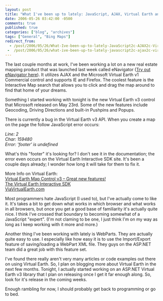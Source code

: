 ```yaml
---
layout: post
title: "What I've been up to lately: JavaScript, AJAX, Virtual Earth and WebParts"
date: 2006-05-26 03:42:00 -0500
comments: true
published: true
categories: ["blog", "archives"]
tags: ["General", "Bing Maps"]
redirect_from: 
  - /post/2006/05/26/What-Ive-been-up-to-lately-JavaScript2c-AJAX2c-Virtual-Earth-and-WebParts
 -  /post/2006/05/26/what-ive-been-up-to-lately-javascript2c-ajax2c-virtual-earth-and-webparts
---
```

<!-- more -->
<p>
The last couple months at work, I&#39;ve been working a lot on a new real estate mapping product&nbsp;that was&nbsp;launched last week called eNavigator (<a href="http://thinkrealtygroup.com/">Try out eNavigator&nbsp;here</a>). It utilizes AJAX and the Microsoft Virtual Earth v1 Commercial control and&nbsp;supports IE and Firefox. The coolest feature is the Interactive Map search that allows you to click and drag the map around to find that home of your dreams.
</p>
<p>
Something I started working with tonight is the new&nbsp;Virtual Earth v3 control that Microsoft released on May 23rd. Some of the new features include Geocoding, Driving Directions and built-in Pushpins and Popups.
</p>
<p>
There is currently a bug in the Virtual Earth v3 API. When you create a map on the page the follow JavaScript error occurs:
</p>
<p>
<em>Line: 2<br />
Char: 159480<br />
Error: &#39;footer&#39; is undefined</em>
</p>
<p>
What&#39;s this &quot;footer&quot; it&#39;s looking for? I don&#39;t see it in the documentation; the error even occurs on the Virtual Earth Interactive SDK site.&nbsp;It&#39;s been a couple days already;&nbsp;I wonder how long it will take for them to fix it.
</p>
<p>
More Info on Virtual Earth:<br />
<a id="bp___v___r___postlist___EntryItems__ctl0_PostTitle" href="http://blogs.msdn.com/virtualearth/archive/2006/05/23/596729.aspx">Virtual Earth Map Control v3 &ndash; Great new features!</a><br />
<a href="http://dev.live.com/virtualearth/sdk/">The Virtual Earth Interactive SDK</a><br />
<a href="http://viavirtualearth.com/">ViaVirtualEarth.com</a>
</p>
<p>
Most programmers hate JavaScript (I used to), but I&#39;ve actually come to like it.&nbsp;It&#39;s takes a bit to get down what works in which browser and what works in all browsers, but once you get a good base of familiarity it&#39;s actually quite nice. I think I&#39;ve crossed that boundary to becoming somewhat of a JavaScript &quot;expert&quot;. (I&#39;m not claming to be one, I just think I&#39;m on my way as long as I keep working with it more and more.)
</p>
<p>
Another thing I&#39;ve been working with lately&nbsp;is WebParts. They are actually quite easy to use. I especially like how easy it is to use the Import/Export feature of saving/loading a WebPart XML file. They guys on the ASP.NET team did a great job with this feature set.
</p>
<p>
I&#39;ve found there really aren&#39;t very many articles or code examples&nbsp;out there on&nbsp;using Virtual Earth. So, I plan on blogging more about Virtual Earth in the next few months. Tonight, I actually started working on an ASP.NET Virtual Earth v3&nbsp;library&nbsp;that I plan on releasing once I get it far enough along. So, look for it&#39;s release&nbsp;in the coming weeks.
</p>
<p>
Enough rambling for now, I should probably get back to programming or go to bed.
</p>
